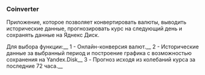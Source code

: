 ### Coinverter

Приложение, которое позволяет конвертировать валюты, выводить исторические данные, прогнозировать курс на следующий день и сохранять данные на Яднекс Диск.

Для выбора функции:__
1 - Онлайн-конверсия валют.__
2 - Исторические данные за выбранный период и построение графика с возможностью сохранения на Yandex.Disk__
3 - Прогноз исходя из колебаний курса за последние 72 часа.__
